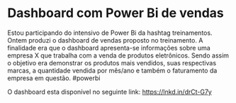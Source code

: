 # Dashboard com Power Bi de vendas

Estou participando do intensivo de Power Bi da hashtag treinamentos. Ontem produzi o dashboard de vendas proposto no treinamento.
A finalidade era que o dashboard apresenta-se informações sobre uma empresa X que trabalha com a venda de produtos eletrônicos. Sendo assim o objetivo era demonstrar os produtos mais vendidos, suas respectivas marcas, a quantidade vendida por mês/ano e também o faturamento da empresa em questão. #powerbi

O dashboard esta disponível no seguinte link:
https://lnkd.in/drCt-G7y

